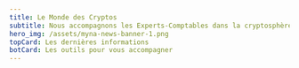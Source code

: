 ```yaml
---
title: Le Monde des Cryptos
subtitle: Nous accompagnons les Experts-Comptables dans la cryptosphère
hero_img: /assets/myna-news-banner-1.png
topCard: Les dernières informations
botCard: Les outils pour vous accompagner
---
```

